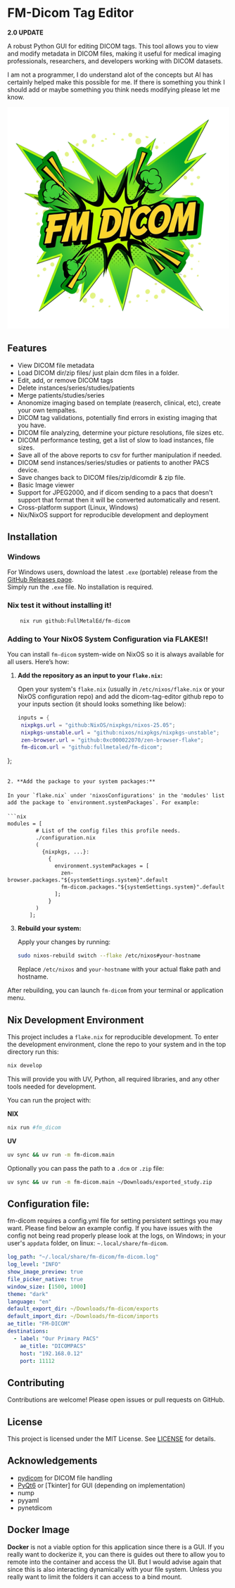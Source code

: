 # FM-Dicom Tag Editor


**2.0 UPDATE**

A robust Python GUI for editing DICOM tags. This tool allows you to view and modify metadata in DICOM files, making it useful for medical imaging professionals, researchers, and developers working with DICOM datasets.

I am not a programmer, I do understand alot of the concepts but AI has certainly helped make this possible for me.
If there is something you think I should add  or maybe something you think needs modifying please let me know.

![FM-DICOM Logo](fm_dicom/fm-dicom.png)

## Features

- View DICOM file metadata
- Load DICOM dir/zip files/ just plain dcm files in a folder.
- Edit, add, or remove DICOM tags
- Delete instances/series/studies/patients
- Merge patients/studies/series
- Anonomize imaging based on template (reaserch, clinical, etc), create your own tempaltes.
- DICOM tag validations, potentially find errors in existing imaging that you have.
- DICOM file analyzing, determine your picture resolutions, file sizes etc.
- DICOM performance testing, get a list of slow to load instances, file sizes.
- Save all of the above reports to csv for further manipulation if needed. 
- DICOM send instances/series/studies or patients to another PACS device.
- Save changes back to DICOM files/zip/dicomdir & zip file.
- Basic Image viewer
- Support for JPEG2000, and if dicom sending to a pacs that doesn't support that format then it will be converted automatically and resent.
- Cross-platform support (Linux, Windows)
- Nix/NixOS support for reproducible development and deployment

## Installation

### Windows

For Windows users, download the latest `.exe` (portable) release from the [GitHub Releases page](https://github.com/yourusername/dicom-tag-editor/releases).  
Simply run the `.exe` file. No installation is required.


### Nix test it without installing it!

```bash
    nix run github:FullMetalEd/fm-dicom
```

### Adding to Your NixOS System Configuration via FLAKES!!

You can install `fm-dicom` system-wide on NixOS so it is always available for all users. Here’s how:

1. **Add the repository as an input to your `flake.nix`:**

   Open your system's `flake.nix` (usually in `/etc/nixos/flake.nix` or your NixOS configuration repo) and add the dicom-tag-editor github repo to your inputs section (it should looks something like below):

   ```nix
   inputs = {
    nixpkgs.url = "github:NixOS/nixpkgs/nixos-25.05";
    nixpkgs-unstable.url = "github:nixos/nixpkgs/nixpkgs-unstable";
    zen-browser.url = "github:0xc000022070/zen-browser-flake";
    fm-dicom.url = "github:fullmetaled/fm-dicom";
};
   ```

2. **Add the package to your system packages:**

   In your `flake.nix` under 'nixosConfigurations' in the 'modules' list add the package to `environment.systemPackages`. For example:

   ```nix
   modules = [
            # List of the config files this profile needs.
            ./configuration.nix
            (
              {nixpkgs, ...}:
                {
                  environment.systemPackages = [
                    zen-browser.packages."${systemSettings.system}".default
                    fm-dicom.packages."${systemSettings.system}".default
                  ];
                }
            )
          ];
   ```


3. **Rebuild your system:**

   Apply your changes by running:

   ```sh
   sudo nixos-rebuild switch --flake /etc/nixos#your-hostname
   ```

   Replace `/etc/nixos` and `your-hostname` with your actual flake path and hostname.

After rebuilding, you can launch `fm-dicom` from your terminal or application menu.

## Nix Development Environment

This project includes a `flake.nix` for reproducible development. To enter the development environment, clone the repo to your system and in the top directory run this:

```sh
nix develop
```

This will provide you with UV, Python, all required libraries, and any other tools needed for development.

You can run the project with:

**NIX**
```bash
nix run #fm_dicom
```

**UV**
```bash
uv sync && uv run -m fm-dicom.main 
```
Optionally you can pass the path to a ```.dcm``` or ```.zip``` file:
```bash
uv sync && uv run -m fm-dicom.main ~/Downloads/exported_study.zip
```


## Configuration file:

fm-dicom requires a config.yml file for setting persistent settings you may want. Please find below an example config. If you have issues with the config not being read properly please look at the logs, on Windows; in your user's ```appdata``` folder, on linux: ```~.local/share/fm-dicom```.

```yaml
log_path: "~/.local/share/fm-dicom/fm-dicom.log"
log_level: "INFO"
show_image_preview: true
file_picker_native: true
window_size: [1500, 1000]
theme: "dark"
language: "en"
default_export_dir: ~/Downloads/fm-dicom/exports
default_import_dir: ~/Downloads/fm-dicom/imports
ae_title: "FM-DICOM"
destinations:
  - label: "Our Primary PACS"
    ae_title: "DICOMPACS"
    host: "192.168.0.12"
    port: 11112
```


## Contributing

Contributions are welcome! Please open issues or pull requests on GitHub.

## License

This project is licensed under the MIT License. See [LICENSE](LICENSE) for details.


## Acknowledgements

- [pydicom](https://github.com/pydicom/pydicom) for DICOM file handling
- [PyQt6](https://riverbankcomputing.com/software/pyqt/intro) or [Tkinter] for GUI (depending on implementation)
- nump
- pyyaml
- pynetdicom


## Docker Image

**Docker** is not a viable option for this application since there is a GUI. If you really want to dockerize it, you can there is guides out there to allow you to remote  into the container and access the UI. But I would advise again that since this is also interacting dynamically with your file system. Unless you really want to limit the folders it can access to a bind mount.
